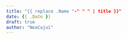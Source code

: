 ```yaml
---
title: "{{ replace .Name "-" " " | title }}"
date: {{ .Date }}
draft: true
author: "NeaCajuí"
---
```


